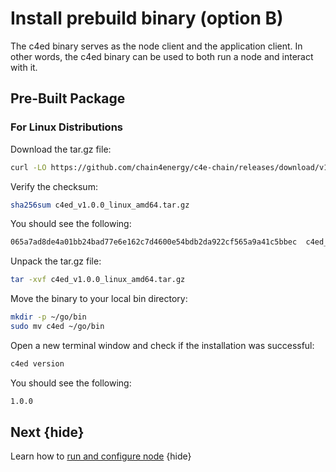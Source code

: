 <!--
order: 5
-->

# Install prebuild binary (option B)

The c4ed binary serves as the node client and the application client. In other words, the c4ed binary can be used to both run a node and interact with it.
## Pre-Built Package


### For Linux Distributions

Download the tar.gz file:

```bash
curl -LO https://github.com/chain4energy/c4e-chain/releases/download/v1.0.0/c4ed_v1.0.0_linux_amd64.tar.gz
```

Verify the checksum:

```bash
sha256sum c4ed_v1.0.0_linux_amd64.tar.gz
```

You should see the following:

```bash
065a7ad8de4a01bb24bad77e6e162c7d4600e54bdb2da922cf565a9a41c5bbec  c4ed_v1.0.0_linux_amd64.tar.gz
```

Unpack the tar.gz file:

```bash
tar -xvf c4ed_v1.0.0_linux_amd64.tar.gz
```

Move the binary to your local bin directory:

```bash
mkdir -p ~/go/bin
sudo mv c4ed ~/go/bin
```

Open a new terminal window and check if the installation was successful:

```bash
c4ed version
```

You should see the following:

```bash
1.0.0
```

## Next {hide}

Learn how to [run and configure node](.run_node.md) {hide}